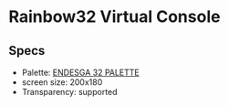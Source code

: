 # Rainbow32 Virtual Console

## Specs

- Palette: [ENDESGA 32 PALETTE](https://lospec.com/palette-list/endesga-32)
- screen size: 200x180
- Transparency: supported